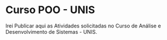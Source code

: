 # Curso POO - UNIS

Irei Publicar aqui as Atividades solicitadas no Curso de Análise e Desenvolvimento de Sistemas - UNIS.

